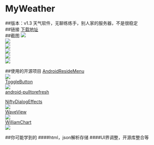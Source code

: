 # MyWeather
##版本：v1.3  天气软件，无聊练练手，别人家的服务器，不是很稳定<br>
##链接
[下载地址](http://shouji.baidu.com/soft/item?docid=7805224&from=&f=search_app_知音天气%40list_1_title%404%40header_all_input)
<br>
##截图
![](https://github.com/guohuanwen/MyWeather/blob/master/screenshot/1.png)
<br>
![](https://github.com/guohuanwen/MyWeather/blob/master/screenshot/2.png)
<br>
![](https://github.com/guohuanwen/MyWeather/blob/master/screenshot/3.png)
<br>
![](https://github.com/guohuanwen/MyWeather/blob/master/screenshot/6.png)
<br>
![](https://github.com/guohuanwen/MyWeather/blob/master/screenshot/8.png)
<br>
![](https://github.com/guohuanwen/MyWeather/blob/master/screenshot/device-2015-05-17-133752.png)
<br>


##使用的开源项目
[AndroidResideMenu](https://github.com/SpecialCyCi/AndroidResideMenu)<br>
![](https://github.com/SpecialCyCi/AndroidResideMenu/raw/master/2.gif)<br>
[ToggleButton](https://github.com/zcweng/ToggleButton)<br>
![](https://github.com/zcweng/ToggleButton/raw/master/ToggleButtonSample/21879.gif)<br>
[android-pulltorefresh](https://github.com/chrisbanes/Android-PullToRefresh)<br>

[NiftyDialogEffects](https://github.com/sd6352051/NiftyDialogEffects)<br>
![](https://camo.githubusercontent.com/456687ac516bb07f1076928d635bfddf6b90d5ec/687474703a2f2f696d67302e70682e3132362e6e65742f69433436653162586b55316631724966555a6f3939773d3d2f363539373632303632313938343031393430382e676966)<br>
[WaveView](https://github.com/john990/WaveView)<br>
![](https://camo.githubusercontent.com/60722e9d4f2d2daa78a8650cb27a32adea82bdd4/68747470733a2f2f7261772e6769746875622e636f6d2f6a6f686e3939302f57617665566965772f6d61737465722f73637265656e73686f7425323661706b2f73637265656e73686f742e676966)<br>
[WilliamChart](https://github.com/diogobernardino/WilliamChart)<br>
![](https://github.com/diogobernardino/WilliamChart/raw/master/art/linechart.gif)
    
    
##你可能学到的
####html，json解析存储
####UI界调整，开源库整合等
    
    
    
